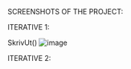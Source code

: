 SCREENSHOTS OF THE PROJECT:

ITERATIVE 1:

SkrivUt()
![image](https://github.com/h587726/DAT107-Oblig3/assets/54097862/550b065c-699d-43f3-a7a2-99ff728049b4)

ITERATIVE 2:
